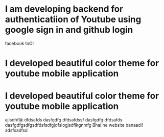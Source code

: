 # I am developing backend for authenticatiion of Youtube using google sign in and github login
facebook toO!
# I developed beautiful color theme for youtube mobile application
# I developed beautiful color theme for youtube mobile application
ajlsdhfljk
dfdsafds
dasfgdfg
dfdsafdssf
dasfgdfg
dfdsafds
dasfgdfgsdfgsdfdsfsdfgjdfsiogjsdflkgnmfg
Bhai ne website banaadi!
adsfsadfsd
